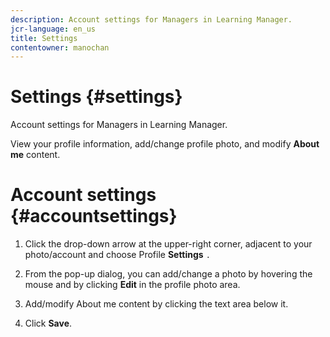 ```yaml
---
description: Account settings for Managers in Learning Manager.
jcr-language: en_us
title: Settings
contentowner: manochan
---
```



# Settings {#settings}

Account settings for Managers in Learning Manager.

View your profile information, add/change profile photo, and modify&nbsp;**About me**&nbsp;content.

# Account settings  {#accountsettings}

1. Click the drop-down arrow at the upper-right corner, adjacent to your photo/account and choose Profile **Settings** `.`

1. From the pop-up dialog,&nbsp;you can add/change a photo by hovering the mouse and by clicking&nbsp;**Edit**&nbsp;in the profile photo area.
1. Add/modify&nbsp;About me&nbsp;content by clicking the text area below it.
1. Click&nbsp;**Save**.

